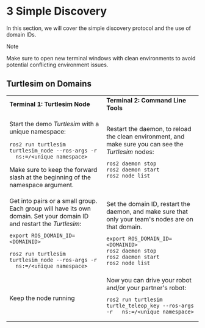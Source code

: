 # 3 Simple Discovery
In this section, we will cover the simple discovery protocol and the use of domain IDs.

> [!NOTE]
> Make sure to open new terminal windows with clean environments to avoid potential conflicting environment issues.

## Turtlesim on Domains

<table>
<tr>
<td> <b>Terminal 1: Turtlesim Node</b> </td>
<td> <b>Terminal 2: Command Line Tools</b> </td>
</tr>

<tr>
<td>

Start the demo _Turtlesim_ with a unique namespace:
```
ros2 run turtlesim turtlesim_node --ros-args -r __ns:=/<unique_namespace>
```
Make sure to keep the forward slash at the beginning of the namespace argument.

</td>
<td>
Restart the daemon, to reload the clean environment, and make sure you can see the <i>Turtlesim</i> nodes:

```
ros2 daemon stop
ros2 daemon start
ros2 node list
```

</td>
</tr>

<tr>
<td>
Get into pairs or a small group. Each group will have its own domain. Set your domain ID and restart the <i>Turtlesim</i>:

```
export ROS_DOMAIN_ID=<DOMAINID>

ros2 run turtlesim turtlesim_node --ros-args -r __ns:=/<unique_namespace>
```

</td>
<td>
Set the domain ID, restart the daemon, and make sure that only your team's nodes are on that domain.

```
export ROS_DOMAIN_ID=<DOMAINID>
ros2 daemon stop
ros2 daemon start
ros2 node list
```

</td>
</tr>

<tr>
<td> Keep the node running </td>
<td>
Now you can drive your robot and/or your partner's robot:

```
ros2 run turtlesim turtle_teleop_key --ros-args -r __ns:=/<unique_namespace>
```

</td>
</tr>
</table>
